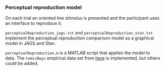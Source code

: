 ### Perceptual reproduction model

On each trial an oriented line stimulus is presented and the participant uses an interface to reproduce it.

`perceptualReproduction_jags.txt` and `perceptualReproduction_stan.txt` implement the perceptual reproduction comparison model as a graphical model in JAGS and Stan.

`perceptualReproduction.m` is a MATLAB script that applies the model to data. The `tomicBays` empirical data set from [here](https://psycnet.apa.org/record/2023-21056-001) is implemented, but others could be added.
